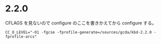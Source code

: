 # 2.2.0

CFLAGS を見ないので configure のここを書きかえてから configure する。

```
CC_O_LEVEL="-O1 -fgcse -fprofile-generate=/sources/gcda/kbd-2.2.0 -fprofile-arcs"
``` 


<!-- vim: set tw=90 filetype=markdown : -->
